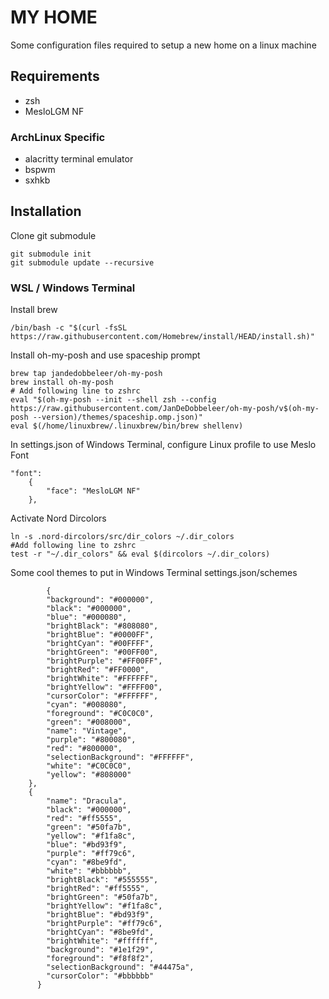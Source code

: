# MY HOME

Some configuration files required to setup a new home on a linux machine

## Requirements

- zsh
- MesloLGM NF

### ArchLinux Specific

- alacritty terminal emulator
- bspwm
- sxhkb

## Installation

Clone git submodule

    git submodule init
    git submodule update --recursive

### WSL / Windows Terminal

Install brew

    /bin/bash -c "$(curl -fsSL https://raw.githubusercontent.com/Homebrew/install/HEAD/install.sh)"

Install oh-my-posh and use spaceship prompt

    brew tap jandedobbeleer/oh-my-posh
    brew install oh-my-posh
    # Add following line to zshrc
    eval "$(oh-my-posh --init --shell zsh --config https://raw.githubusercontent.com/JanDeDobbeleer/oh-my-posh/v$(oh-my-posh --version)/themes/spaceship.omp.json)"
    eval $(/home/linuxbrew/.linuxbrew/bin/brew shellenv)

In settings.json of Windows Terminal, configure Linux profile to use Meslo Font

    "font": 
        {
            "face": "MesloLGM NF"
        },

Activate Nord Dircolors

    ln -s .nord-dircolors/src/dir_colors ~/.dir_colors
    #Add following line to zshrc
    test -r "~/.dir_colors" && eval $(dircolors ~/.dir_colors)

Some cool themes to put in Windows Terminal settings.json/schemes

            {
            "background": "#000000",
            "black": "#000000",
            "blue": "#000080",
            "brightBlack": "#808080",
            "brightBlue": "#0000FF",
            "brightCyan": "#00FFFF",
            "brightGreen": "#00FF00",
            "brightPurple": "#FF00FF",
            "brightRed": "#FF0000",
            "brightWhite": "#FFFFFF",
            "brightYellow": "#FFFF00",
            "cursorColor": "#FFFFFF",
            "cyan": "#008080",
            "foreground": "#C0C0C0",
            "green": "#008000",
            "name": "Vintage",
            "purple": "#800080",
            "red": "#800000",
            "selectionBackground": "#FFFFFF",
            "white": "#C0C0C0",
            "yellow": "#808000"
        },
        {
            "name": "Dracula",
            "black": "#000000",
            "red": "#ff5555",
            "green": "#50fa7b",
            "yellow": "#f1fa8c",
            "blue": "#bd93f9",
            "purple": "#ff79c6",
            "cyan": "#8be9fd",
            "white": "#bbbbbb",
            "brightBlack": "#555555",
            "brightRed": "#ff5555",
            "brightGreen": "#50fa7b",
            "brightYellow": "#f1fa8c",
            "brightBlue": "#bd93f9",
            "brightPurple": "#ff79c6",
            "brightCyan": "#8be9fd",
            "brightWhite": "#ffffff",
            "background": "#1e1f29",
            "foreground": "#f8f8f2",
            "selectionBackground": "#44475a",
            "cursorColor": "#bbbbbb"
          }
